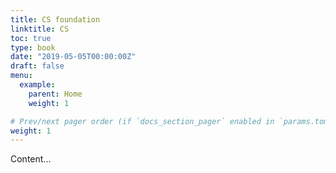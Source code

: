 ```yaml
---
title: CS foundation
linktitle: CS
toc: true
type: book
date: "2019-05-05T00:00:00Z"
draft: false
menu:
  example:
    parent: Home
    weight: 1

# Prev/next pager order (if `docs_section_pager` enabled in `params.toml`)
weight: 1
---
```


Content...
